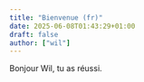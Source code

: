 ```yaml
---
title: "Bienvenue (fr)"
date: 2025-06-08T01:43:29+01:00
draft: false
author: ["wil"]
---
```


Bonjour Wil, tu as réussi.
